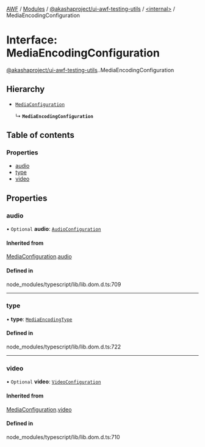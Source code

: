 [AWF](../README.md) / [Modules](../modules.md) / [@akashaproject/ui-awf-testing-utils](../modules/akashaproject_ui_awf_testing_utils.md) / [<internal\>](../modules/akashaproject_ui_awf_testing_utils._internal_.md) / MediaEncodingConfiguration

# Interface: MediaEncodingConfiguration

[@akashaproject/ui-awf-testing-utils](../modules/akashaproject_ui_awf_testing_utils.md).[<internal>](../modules/akashaproject_ui_awf_testing_utils._internal_.md).MediaEncodingConfiguration

## Hierarchy

- [`MediaConfiguration`](akashaproject_ui_awf_testing_utils._internal_.MediaConfiguration.md)

  ↳ **`MediaEncodingConfiguration`**

## Table of contents

### Properties

- [audio](akashaproject_ui_awf_testing_utils._internal_.MediaEncodingConfiguration.md#audio)
- [type](akashaproject_ui_awf_testing_utils._internal_.MediaEncodingConfiguration.md#type)
- [video](akashaproject_ui_awf_testing_utils._internal_.MediaEncodingConfiguration.md#video)

## Properties

### audio

• `Optional` **audio**: [`AudioConfiguration`](akashaproject_ui_awf_testing_utils._internal_.AudioConfiguration.md)

#### Inherited from

[MediaConfiguration](akashaproject_ui_awf_testing_utils._internal_.MediaConfiguration.md).[audio](akashaproject_ui_awf_testing_utils._internal_.MediaConfiguration.md#audio)

#### Defined in

node_modules/typescript/lib/lib.dom.d.ts:709

___

### type

• **type**: [`MediaEncodingType`](../modules/akashaproject_ui_awf_testing_utils._internal_.md#mediaencodingtype)

#### Defined in

node_modules/typescript/lib/lib.dom.d.ts:722

___

### video

• `Optional` **video**: [`VideoConfiguration`](akashaproject_ui_awf_testing_utils._internal_.VideoConfiguration.md)

#### Inherited from

[MediaConfiguration](akashaproject_ui_awf_testing_utils._internal_.MediaConfiguration.md).[video](akashaproject_ui_awf_testing_utils._internal_.MediaConfiguration.md#video)

#### Defined in

node_modules/typescript/lib/lib.dom.d.ts:710

